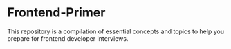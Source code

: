 # Frontend-Primer
This repository is a compilation of essential concepts and topics to help you prepare for frontend developer interviews.
